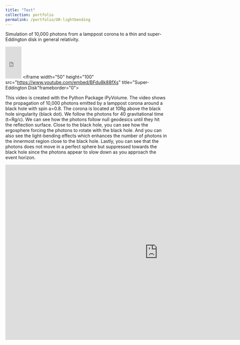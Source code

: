 ```yaml
---
title: "Test"
collection: portfolio
permalink: /portfolio/GR-lightbending
---
```

Simulation of 10,000 photons from a lamppost corona to a thin and super-Eddington disk in general relativity. <div class="video_wrapper"> <iframe width="50" height="100" src="https://www.youtube.com/embed/RYWbcVQG_Ww" title="Thin Disk" frameborder="0" ></iframe> <iframe width="50" height="100" src="https://www.youtube.com/embed/BFdu8k88fXs" title="Super-Eddington Disk"frameborder="0"></iframe>


This video is created with the Python Package iPyVolume. 
The video shows the propagation of 10,000 photons emitted by a lamppost corona around a black hole with spin a=0.8. The corona is located at 10Rg above the black hole singularity (black dot). We follow the photons for 40 gravitational time (t=Rg/c).
We can see how the photons follow null geodesics until they hit the reflection surface. Close to the black hole, you can see how the ergosphere forcing the photons to rotate with the black hole. And you can also see the light-bending effects which enhances the number of photons in the innermost region close to the black hole. Lastly, you can see that the photons does not move in a perfect sphere but suppressed towards the black hole since the photons appear to slow down as you approach the event horizon.



<iframe width="950" height="548" src="https://www.youtube.com/embed/BFdu8k88fXs" title="Simulation of 10,000 Photons from a Lamppost Corona to a Super-Eddington Disk in General Relativity" frameborder="0" allow="accelerometer; autoplay; clipboard-write; encrypted-media; gyroscope; picture-in-picture"></iframe>